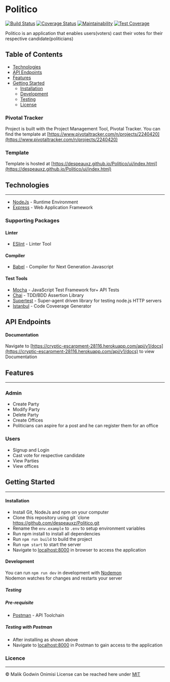 # Politico

[![Build Status](https://travis-ci.com/despeauxz/Politico.svg?branch=develop)](https://travis-ci.com/despeauxz/Politico)
[![Coverage Status](https://coveralls.io/repos/github/despeauxz/Politico/badge.svg?branch=develop)](https://coveralls.io/github/despeauxz/Politico?branch=develop)
[![Maintainability](https://api.codeclimate.com/v1/badges/814a9da87eef36008c63/maintainability)](https://codeclimate.com/github/despeauxz/Politico/maintainability)
[![Test Coverage](https://api.codeclimate.com/v1/badges/814a9da87eef36008c63/test_coverage)](https://codeclimate.com/github/despeauxz/Politico/test_coverage)

Politico is an application that enables users(voters) cast their votes for their respective candidate(politicians)
## Table of Contents

* [Technologies](#technologies)
* [API Endpoints](#api-endpoints)
* [Features](#features)
* [Getting Started](#getting-started)
  * [Installation](#installation)
  * [Development](#development)
  * [Testing](#testing)
  * [License](#license)
### Pivotal Tracker
Project is built with the Project Management Tool, Pivotal Tracker. You can find the template at 
[https://www.pivotaltracker.com/n/projects/2240420](https://www.pivotaltracker.com/n/projects/2240420)

### Template
Template is hosted at [https://despeauxz.github.io/Politico/ui/index.html](https://despeauxz.github.io/Politico/ui/index.html)

## Technologies
---
- [NodeJs](https://https://nodejs.org) - Runtime Environment
- [Express](https://expressjs.com) - Web Application Framework

### Supporting Packages
#### Linter
- [ESlint](https://eslint.org) - Linter Tool
#### Compiler
- [Babel](https://babeljs.io) - Compiler for Next Generation Javascript
#### Test Tools
- [Mocha](https://mochajs.org) - JavaScript Test Framework for+ API Tests
- [Chai](https://chaijs.com) - TDD/BDD Assertion Library
- [Supertest](https://github.com/visionmedia/supertest) - Super-agent driven library for testing node.js HTTP servers
- [Istanbul](https://istanbul.js.org) - Code Coveerage Generator

## API Endpoints   
#### Documentation
Navigate to [https://cryptic-escarpment-28116.herokuapp.com/api/v1/docs](https://cryptic-escarpment-28116.herokuapp.com/api/v1/docs) to view Documentation
## Features
---
### Admin
- Create Party
- Modify Party
- Delete Party
- Create Offices
- Politicians can aspire for a post and he can register them for an office

### Users
- Signup and Login
- Cast vote for respective candidate
- View Parties
- View offices

## Getting Started
---
#### Installation
- Install Git, NodeJs and npm on your computer
- Clone this repository using git `clone https://github.com/despeauxz/Politico.git
- Rename the `env.example` to `.env` to setup environment variables
- Run npm install to install all dependencies
- Run `npm run build` to build the project
- Run `npm start` to start the server
- Navigate to [localhost:8000](localhost:8000) in browser to access the application

#### Development
You can run `npm run dev` in development with [Nodemon](https://nodemon.io)  
Nodemon watches for changes and restarts your server

##### Testing
##### Pre-requisite
- [Postman](https://getpostman.com) - API Toolchain

##### Testing with Postman
- After installing as shown above
- Navigate to [localhost:8000](localhost:8000) in Postman to gain access to the application

### Licence
---
&copy; Malik Godwin Onimisi
License can be reached here under [MIT](https://github.com/despeauxz/Politico/blob/develop/LICENSE)
